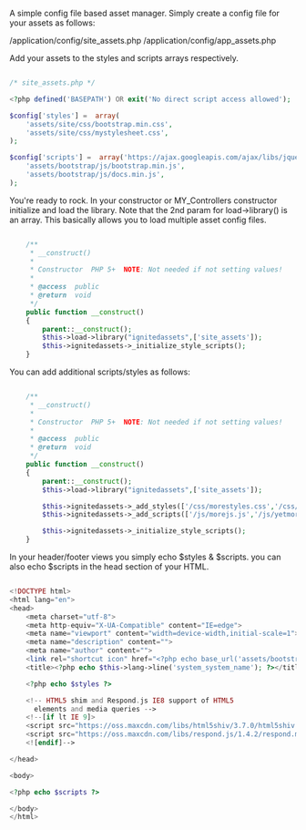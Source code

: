 
A simple config file based asset manager. Simply create a config file for your assets as follows:

/application/config/site_assets.php
/application/config/app_assets.php

Add your assets to the styles and scripts arrays respectively.

```php

/* site_assets.php */

<?php defined('BASEPATH') OR exit('No direct script access allowed');

$config['styles'] =  array(
    'assets/site/css/bootstrap.min.css',
    'assets/site/css/mystylesheet.css',
);

$config['scripts'] =  array('https://ajax.googleapis.com/ajax/libs/jquery/1.11.0/jquery.min.js',
    'assets/bootstrap/js/bootstrap.min.js',
    'assets/bootstrap/js/docs.min.js',
);


```
You're ready to rock. In your constructor or MY_Controllers constructor initialize and load the library. Note that the 2nd param for load->library() is an array.
This basically allows you to load multiple asset config files.

```php

    /**
	 * __construct()
	 *
	 * Constructor	PHP 5+	NOTE: Not needed if not setting values!
	 *
	 * @access	public
	 * @return	void
	 */
	public function __construct()
	{
		parent::__construct();
		$this->load->library("ignitedassets",['site_assets']);
		$this->ignitedassets->_initialize_style_scripts();
	}

```

You can add additional scripts/styles as follows:

```php

    /**
	 * __construct()
	 *
	 * Constructor	PHP 5+	NOTE: Not needed if not setting values!
	 *
	 * @access	public
	 * @return	void
	 */
	public function __construct()
	{
		parent::__construct();
		$this->load->library("ignitedassets",['site_assets']);

		$this->ignitedassets->_add_styles(['/css/morestyles.css','/css/yetmorestyles.css']);
		$this->ignitedassets->_add_scripts(['/js/morejs.js','/js/yetmorejs.js']);

		$this->ignitedassets->_initialize_style_scripts();
	}

```

In your header/footer views you simply echo $styles & $scripts. you can also echo $scripts in the head section of your HTML.

```php

<!DOCTYPE html>
<html lang="en">
<head>
    <meta charset="utf-8">
    <meta http-equiv="X-UA-Compatible" content="IE=edge">
    <meta name="viewport" content="width=device-width,initial-scale=1">
    <meta name="description" content="">
    <meta name="author" content="">
    <link rel="shortcut icon" href="<?php echo base_url('assets/bootstrap/ico/favicon.ico'); ?>">
    <title><?php echo $this->lang->line('system_system_name'); ?></title>

    <?php echo $styles ?>

    <!-- HTML5 shim and Respond.js IE8 support of HTML5
      elements and media queries -->
    <!--[if lt IE 9]>
    <script src="https://oss.maxcdn.com/libs/html5shiv/3.7.0/html5shiv.js"></script>
    <script src="https://oss.maxcdn.com/libs/respond.js/1.4.2/respond.min.js"></script>
    <![endif]-->

</head>

<body>

<?php echo $scripts ?>

</body>
</html>

```